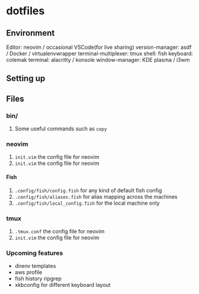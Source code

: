 # dotfiles

## Environment

Editor: neovim / occasional VSCode(for live sharing)
version-manager: asdf / Docker / virtualenvwrapper
terminal-multiplexer: tmux
shell: fish
keyboard: colemak
terminal: alacritty / konsole
window-manager: KDE plasma / i3wm

## Setting up

## Files

### bin/
1. Some useful commands such as `copy`

### neovim
1. `init.vim` the config file for neovim
1. `init.vim` the config file for neovim

#### Fish
1. `.config/fish/config.fish` for any kind of default fish config
1. `.config/fish/aliases.fish` for alias mapping across the machines
1. `.config/fish/local_config.fish` for the local machine only

### tmux
1. `.tmux.conf` the config file for neovim
1. `init.vim` the config file for neovim

### Upcoming features
- direnv templates
- aws profile
- fish history ripgrep
- xkbconfig for different keyboard layout
